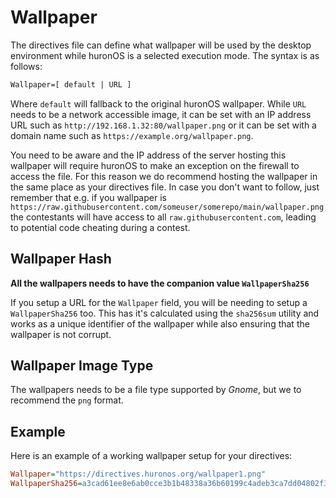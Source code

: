 # Wallpaper
The directives file can define what wallpaper will be used by the desktop environment while huronOS is a selected execution mode.
The syntax is as follows:

```txt
Wallpaper=[ default | URL ]
```
Where `default` will fallback to the original huronOS wallpaper. While `URL` needs to be a network accessible image, it can be set with an IP address URL such as `http://192.168.1.32:80/wallpaper.png` or it can be set with a domain name such as `https://example.org/wallpaper.png`.

You need to be aware and the IP address of the server hosting this wallpaper will require huronOS to make an exception on the firewall to access the file. For this reason we do recommend hosting the wallpaper in the same place as your directives file. In case you don't want to follow, just remember that e.g. if you wallpaper is `https://raw.githubusercontent.com/someuser/somerepo/main/wallpaper.png` the contestants will have access to all `raw.githubusercontent.com`, leading to potential code cheating during a contest.

## Wallpaper Hash
**All the wallpapers needs to have the companion value `WallpaperSha256`**

If you setup a URL for the `Wallpaper` field, you will be needing to setup a `WallpaperSha256` too. This has it's calculated using the `sha256sum` utility and works as a unique identifier of the wallpaper while also ensuring that the wallpaper is not corrupt.

## Wallpaper Image Type
The wallpapers needs to be a file type supported by *Gnome*, but we to recommend the `png` format.

## Example
Here is an example of a working wallpaper setup for your directives:
```ini
Wallpaper="https://directives.huronos.org/wallpaper1.png"
WallpaperSha256=a3cad61ee8e6ab0cce3b1b48338a36b60199c4adeb3ca7dd04802f37f6b6e8da
```
